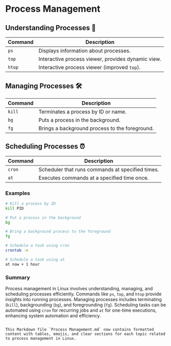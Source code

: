 # Process Management

## Understanding Processes 🔄

| Command     | Description                                       |
|-------------|---------------------------------------------------|
| `ps`        | Displays information about processes.              |
| `top`       | Interactive process viewer, provides dynamic view. |
| `htop`      | Interactive process viewer (improved `top`).      |

## Managing Processes 🛠️

| Command     | Description                                       |
|-------------|---------------------------------------------------|
| `kill`      | Terminates a process by ID or name.               |
| `bg`        | Puts a process in the background.                 |
| `fg`        | Brings a background process to the foreground.    |

## Scheduling Processes ⏰

| Command     | Description                                       |
|-------------|---------------------------------------------------|
| `cron`      | Scheduler that runs commands at specified times.  |
| `at`        | Executes commands at a specified time once.       |

### Examples
```bash
# Kill a process by ID
kill PID

# Put a process in the background
bg

# Bring a background process to the foreground
fg

# Schedule a task using cron
crontab -e

# Schedule a task using at
at now + 1 hour
```

### Summary

Process management in Linux involves understanding, managing, and scheduling processes efficiently. Commands like `ps`, `top`, and `htop` provide insights into running processes. Managing processes includes terminating (`kill`), backgrounding (`bg`), and foregrounding (`fg`). Scheduling tasks can be automated using `cron` for recurring jobs and `at` for one-time executions, enhancing system automation and efficiency.
```

This Markdown file `Process Management.md` now contains formatted content with tables, emojis, and clear sections for each topic related to process management in Linux.
